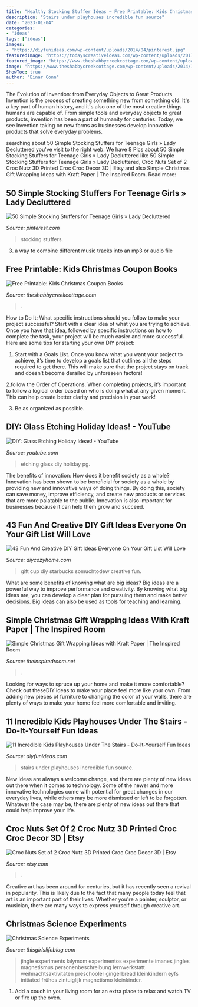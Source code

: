 ```yaml
---
title: "Healthy Stocking Stuffer Ideas ~ Free Printable: Kids Christmas Coupon Books"
description: "Stairs under playhouses incredible fun source"
date: "2023-01-04"
categories:
- "ideas"
tags: ["ideas"]
images:
- "https://diyfunideas.com/wp-content/uploads/2014/04/pinterest.jpg"
featuredImage: "https://todayscreativeideas.com/wp-content/uploads/2017/12/Jingle-Bells-Activity.jpg"
featured_image: "https://www.theshabbycreekcottage.com/wp-content/uploads/2014/12/Christmas-Coupons-for-Little-Kids.jpg"
image: "https://www.theshabbycreekcottage.com/wp-content/uploads/2014/12/Christmas-Coupons-for-Little-Kids.jpg"
ShowToc: true
author: "Einar Conn"
---
```



The Evolution of Invention: from Everyday Objects to Great Products
Invention is the process of creating something new from something old. It's a key part of human history, and it's also one of the most creative things humans are capable of. From simple tools and everyday objects to great products, invention has been a part of humanity for centuries. Today, we see Invention taking on new forms as businesses develop innovative products that solve everyday problems.

	

		
searching about 50 Simple Stocking Stuffers for Teenage Girls » Lady Decluttered you've visit to the right web. We have 8 Pics about 50 Simple Stocking Stuffers for Teenage Girls » Lady Decluttered like 50 Simple Stocking Stuffers for Teenage Girls » Lady Decluttered, Croc Nuts Set of 2 Croc Nutz 3D Printed Croc Croc Decor 3D | Etsy and also Simple Christmas Gift Wrapping Ideas with Kraft Paper | The Inspired Room. Read more:
		
    
## 50 Simple Stocking Stuffers For Teenage Girls » Lady Decluttered

<img loading=lazy src="https://i.pinimg.com/736x/02/47/90/024790f26a03fb809d268c9f781023c6.jpg" onerror="this.onerror=null;this.src='https://tse3.mm.bing.net/th?id=OIP.F3LyoinFZ0TGSjiCnqClUQHaO0&amp;pid=15.1';" alt="50 Simple Stocking Stuffers for Teenage Girls » Lady Decluttered">

_Source: pinterest.com_

>stocking stuffers. 

	

3. a way to combine different music tracks into an mp3 or audio file

    
## Free Printable: Kids Christmas Coupon Books

<img loading=lazy src="https://www.theshabbycreekcottage.com/wp-content/uploads/2014/12/Christmas-Coupons-for-Little-Kids.jpg" onerror="this.onerror=null;this.src='https://tse1.mm.bing.net/th?id=OIP.t1sAFTL8Ec7GeNX1ofytmAHaRK&amp;pid=15.1';" alt="Free Printable: Kids Christmas Coupon Books">

_Source: theshabbycreekcottage.com_

>. 

	

How to Do It: What specific instructions should you follow to make your project successful?
Start with a clear idea of what you are trying to achieve. Once you have that idea, followed by specific instructions on how to complete the task, your project will be much easier and more successful. Here are some tips for starting your own DIY project:
1. Start with a Goals List. Once you know what you want your project to achieve, it’s time to develop a goals list that outlines all the steps required to get there. This will make sure that the project stays on track and doesn’t become derailed by unforeseen factors!

2.follow the Order of Operations. When completing projects, it’s important to follow a logical order based on who is doing what at any given moment. This can help create better clarity and precision in your work!

3. Be as organized as possible.

    
## DIY: Glass Etching Holiday Ideas! - YouTube

<img loading=lazy src="http://i.ytimg.com/vi/bKd7LmqB_Pg/maxresdefault.jpg" onerror="this.onerror=null;this.src='https://tse4.mm.bing.net/th?id=OIP.7_2QDc2JWqVRSM8dOck3zgHaEK&amp;pid=15.1';" alt="DIY: Glass Etching Holiday Ideas! - YouTube">

_Source: youtube.com_

>etching glass diy holiday pg. 

	

The benefits of innovation: How does it benefit society as a whole?
Innovation has been shown to be beneficial for society as a whole by providing new and innovative ways of doing things. By doing this, society can save money, improve efficiency, and create new products or services that are more palatable to the public. Innovation is also important for businesses because it can help them grow and succeed.

    
## 43 Fun And Creative DIY Gift Ideas Everyone On Your Gift List Will Love

<img loading=lazy src="https://diycozyhome.com/wp-content/uploads/2015/12/starbucks-cup.jpg" onerror="this.onerror=null;this.src='https://tse4.mm.bing.net/th?id=OIP.DDcoYQJgmnfVD06p7t1KjQHaKo&amp;pid=15.1';" alt="43 Fun And Creative DIY Gift Ideas Everyone On Your Gift List Will Love">

_Source: diycozyhome.com_

>gift cup diy starbucks somuchtodew creative fun. 

	

What are some benefits of knowing what are big ideas?
Big ideas are a powerful way to improve performance and creativity. By knowing what big ideas are, you can develop a clear plan for pursuing them and make better decisions. Big ideas can also be used as tools for teaching and learning.

    
## Simple Christmas Gift Wrapping Ideas With Kraft Paper | The Inspired Room

<img loading=lazy src="https://theinspiredroom.net/wp-content/uploads/2019/12/christmas-gift-wrapping-ideas-kraft-paper.jpg" onerror="this.onerror=null;this.src='https://tse2.mm.bing.net/th?id=OIP.j00FjPGOWDohzVfbOeC0UgHaLH&amp;pid=15.1';" alt="Simple Christmas Gift Wrapping Ideas with Kraft Paper | The Inspired Room">

_Source: theinspiredroom.net_

>. 

	

Looking for ways to spruce up your home and make it more comfortable? Check out theseDIY ideas to make your place feel more like your own. From adding new pieces of furniture to changing the color of your walls, there are plenty of ways to make your home feel more comfortable and inviting.

    
## 11 Incredible Kids Playhouses Under The Stairs - Do-It-Yourself Fun Ideas

<img loading=lazy src="https://diyfunideas.com/wp-content/uploads/2014/04/pinterest.jpg" onerror="this.onerror=null;this.src='https://tse3.mm.bing.net/th?id=OIP.FuvHYMps3NV31O3V7dO4dQHaJ3&amp;pid=15.1';" alt="11 Incredible Kids Playhouses Under The Stairs - Do-It-Yourself Fun Ideas">

_Source: diyfunideas.com_

>stairs under playhouses incredible fun source. 

	

New ideas are always a welcome change, and there are plenty of new ideas out there when it comes to technology. Some of the newer and more innovative technologies come with potential for great changes in our everyday lives, while others may be more dismissed or left to be forgotten. Whatever the case may be, there are plenty of new ideas out there that could help improve your life.

    
## Croc Nuts Set Of 2 Croc Nutz 3D Printed Croc Croc Decor 3D | Etsy

<img loading=lazy src="https://i.etsystatic.com/17630067/r/il/e10200/2963530061/il_1588xN.2963530061_7yua.jpg" onerror="this.onerror=null;this.src='https://tse1.mm.bing.net/th?id=OIP.TJmY7girK5AMDMawhvIb2wHaJ3&amp;pid=15.1';" alt="Croc Nuts Set of 2 Croc Nutz 3D Printed Croc Croc Decor 3D | Etsy">

_Source: etsy.com_

>. 

	

Creative art has been around for centuries, but it has recently seen a revival in popularity. This is likely due to the fact that many people today feel that art is an important part of their lives. Whether you're a painter, sculptor, or musician, there are many ways to express yourself through creative art.

    
## Christmas Science Experiments

<img loading=lazy src="https://todayscreativeideas.com/wp-content/uploads/2017/12/Jingle-Bells-Activity.jpg" onerror="this.onerror=null;this.src='https://tse4.mm.bing.net/th?id=OIP.jDuRbmlT9Xh24IwCwB7GygHaLJ&amp;pid=15.1';" alt="Christmas Science Experiments">

_Source: thisgirlslifeblog.com_

>jingle experiments lalymom experimentos experimente imanes jingles magnetismus personenbeschreibung lernwerkstatt weihnachtsaktivitäten preschooler gingerbread kleinkindern eyfs initiated frühes zintuiglijk magnetismo kleinkinder. 

	

1. Add a couch in your living room for an extra place to relax and watch TV or fire up the oven.

